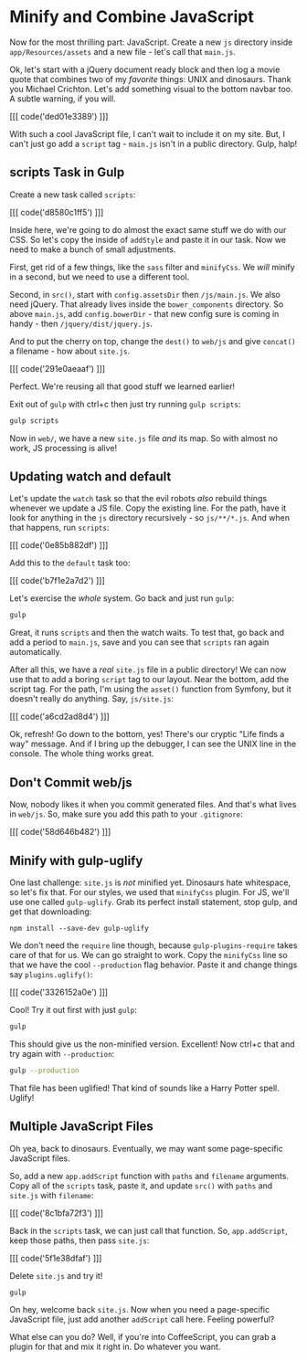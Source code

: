 # Minify and Combine JavaScript

Now for the most thrilling part: JavaScript. Create a new `js` directory
inside `app/Resources/assets` and a new file - let's call that `main.js`.

Ok, let's start with a jQuery document ready block and then log a movie quote
that combines two of my *favorite* things: UNIX and dinosaurs. Thank you
Michael Crichton. Let's add something visual to the bottom navbar too. A subtle
warning, if you will.

[[[ code('ded01e3389') ]]]

With such a cool JavaScript file, I can't wait to include it on my site.
But, I can't just go add a `script` tag - `main.js` isn't in a public directory.
Gulp, halp!

## scripts Task in Gulp

Create a new task called `scripts`:

[[[ code('d8580c1ff5') ]]]

Inside here, we're going to do almost the exact same stuff we do with our
CSS. So let's copy the inside of `addStyle` and paste it in our task. Now
we need to make a bunch of small adjustments.

First, get rid of a few things, like the `sass` filter and `minifyCss`. We
*will* minify in a second, but we need to use a different tool.

Second, in `src()`, start with `config.assetsDir` then `/js/main.js`. We
also need jQuery. That already lives inside the `bower_components` directory.
So above `main.js`, add `config.bowerDir` - that new config sure is coming
in handy - then `/jquery/dist/jquery.js`.

And to put the cherry on top, change the `dest()` to `web/js` and give `concat()`
a filename - how about `site.js`.

[[[ code('291e0aeaaf') ]]]

Perfect. We're reusing all that good stuff we learned earlier!

Exit out of `gulp` with ctrl+c then just try running `gulp scripts`:

```bash
gulp scripts
```

Now in `web/`, we have a new `site.js` file *and* its map. So with almost
no work, JS processing is alive!

## Updating watch and default

Let's update the `watch` task so that the evil robots *also* rebuild things
whenever we update a JS file. Copy the existing line. For the path, have it
look for anything in the `js` directory recursively - so `js/**/*.js`. And
when that happens, run `scripts`:

[[[ code('0e85b882df') ]]]

Add this to the `default` task too:

[[[ code('b7f1e2a7d2') ]]]

Let's exercise the *whole* system. Go back and just run `gulp`:

```bash
gulp
```

Great, it runs `scripts` and then the watch waits. To test that, go back
and add a period to `main.js`, save and you can see that `scripts` ran again
automatically.

After all this, we have a *real* `site.js` file in a public directory! We
can now use that to add a boring `script` tag to our layout. Near the bottom,
add the script tag. For the path, I'm using the `asset()` function from
Symfony, but it doesn't really do anything. Say, `js/site.js`:

[[[ code('a6cd2ad8d4') ]]]

Ok, refresh! Go down to the bottom, yes! There's our cryptic "Life finds a way"
message. And if I bring up the debugger, I can see the UNIX line in the console.
The whole thing works great.

## Don't Commit web/js

Now, nobody likes it when you commit generated files. And that's what lives
in `web/js`. So, make sure you add this path to your `.gitignore`:

[[[ code('58d646b482') ]]]

## Minify with gulp-uglify

One last challenge: `site.js` is *not* minified yet. Dinosaurs hate whitespace,
so let's fix that. For our styles, we used that `minifyCss` plugin. For JS,
we'll use one called `gulp-uglify`. Grab its perfect install statement,
stop gulp, and get that downloading:

```
npm install --save-dev gulp-uglify
```

We don't need the `require` line though, because `gulp-plugins-require` takes
care of that for us. We can go straight to work. Copy the `minifyCss` line so
that we have the cool `--production` flag behavior. Paste it and change things
say `plugins.uglify()`:

[[[ code('3326152a0e') ]]]

Cool! Try it out first with just `gulp`:

```bash
gulp
```

This should give us the non-minified version. Excellent! Now ctrl+c that
and try again with `--production`:

```bash
gulp --production
```

That file has been uglified! That kind of sounds like a Harry Potter spell.
Uglify!

## Multiple JavaScript Files

Oh yea, back to dinosaurs. Eventually, we may want some page-specific
JavaScript files.

So, add a new `app.addScript` function with `paths` and `filename` arguments.
Copy all of the `scripts` task, paste it, and update `src()` with `paths`
and `site.js` with `filename`:

[[[ code('8c1bfa72f3') ]]]

Back in the `scripts` task, we can just call that function. So, `app.addScript`,
keep those paths, then pass `site.js`:

[[[ code('5f1e38dfaf') ]]]

Delete `site.js` and try it!

```bash
gulp
```

On hey, welcome back `site.js`. Now when you need a page-specific JavaScript
file, just add another `addScript` call here. Feeling powerful?

What else can you do? Well, if you're into CoffeeScript, you can grab a plugin
for that and mix it right in. Do whatever you want.
